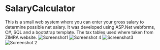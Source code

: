 # SalaryCalculator
This is a small web system where you can enter your gross salary to determine possible net salary. It was developed using ASP.Net webforms, C#, SQL and a bootstrap template. The tax tables used where taken from ZIMRA website.
![Screenshot1](https://github.com/tafadzwaonline/SalaryCalculator/assets/97532736/05ce8d6f-086a-4c08-8c29-744d55cb0f1b)
![Screenshot 4](https://github.com/tafadzwaonline/SalaryCalculator/assets/97532736/494e9314-f709-488a-b711-6b41ff36b977)
![Screenshot3](https://github.com/tafadzwaonline/SalaryCalculator/assets/97532736/80a6e514-2990-40c0-af34-da5685d7cfa6)
![Screenshot 2](https://github.com/tafadzwaonline/SalaryCalculator/assets/97532736/ec803864-aea1-4ade-a4bb-3a38ecf7710c)
